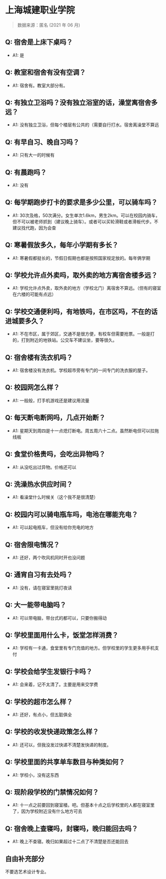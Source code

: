 # 上海城建职业学院

> 数据来源：匿名 (2021 年 06 月)

## Q: 宿舍是上床下桌吗？

- A1: 是

## Q: 教室和宿舍有没有空调？

- A1: 宿舍有。教室大部分有。

## Q: 有独立卫浴吗？没有独立浴室的话，澡堂离宿舍多远？

- A1: 没有独立卫浴，但每个楼层有公共的（需要自行打水。宿舍离澡堂不算远

## Q: 有早自习、晚自习吗？

- A1: 只有大一的时候有

## Q: 有晨跑吗？

- A1: 没有

## Q: 每学期跑步打卡的要求是多少公里，可以骑车吗？

- A1: 30次及格，50次满分。女生单次1.6km，男生2km。可以在校园内骑车，但不可以被老师抓到（建议晚上骑车）。或者可以买轮滑鞋或者滑板代步。不建议找代跑，因为会查

## Q: 寒暑假放多久，每年小学期有多长？

- A1: 寒暑假都挺长的，节假日假期也都是按照国家规定放的。每年俩学期

## Q: 学校允许点外卖吗，取外卖的地方离宿舍楼多远？

- A1: 学校允许点外卖，取外卖的地方（学校北门）离宿舍不算远。（但有的寝室在六楼的可能有点远）

## Q: 学校交通便利吗，有地铁吗，在市区吗，不在的话进城要多久？

- A1: 不在市区，属于郊区，交通不是很方便，有校车但需要抢票。一般是打的，打到附近的地铁站。公交车不建议坐，要等很久。

## Q: 宿舍楼有洗衣机吗？

- A1: 宿舍楼没有洗衣机。学校超市旁有专门的一间专门的洗衣服的屋子。

## Q: 校园网怎么样？

- A1: 一般般，打手机游戏还是建议用流量

## Q: 每天断电断网吗，几点开始断？

- A1: 星期天到周四是十一点熄灯断电。周五周六十二点。虽然断电但可以拉拖线板

## Q: 食堂价格贵吗，会吃出异物吗？

- A1: 从没吃出过异物。价格还可以

## Q: 洗澡热水供应时间？

- A1: 看澡堂什么时候关（这个我不是很清楚）

## Q: 校园内可以骑电瓶车吗，电池在哪能充电？

- A1: 可以起电瓶车，但没有给你充电的地方

## Q: 宿舍限电情况？

- A1: 还好，两个吹风机同时开也没问题

## Q: 通宵自习有去处吗？

- A1: 没有，请在寝室里挑灯夜读

## Q: 大一能带电脑吗？

- A1: 可以带电脑，带台式的都可以，只要你搬得动

## Q: 学校里面用什么卡，饭堂怎样消费？

- A1: 学校有一卡通，食堂里有专门充值的地方。但学校里的学生更多用手机支付

## Q: 学校会给学生发银行卡吗？

- A1: 会来着，记不太清了。主要是用来交学费

## Q: 学校的超市怎么样？

- A1: 还好，有点小，但五脏俱全

## Q: 学校的收发快递政策怎么样？

- A1: 还可以，但我没发过快递不清楚发快递的制度。

## Q: 学校里面的共享单车数目与种类如何？

- A1: 学校小，没有这东西

## Q: 现阶段学校的门禁情况如何？

- A1: 十一点之前要回到寝室楼。吧。但基本十点之后学校里的人都在寝室里了，因为学校附近没有什么地方可去

## Q: 宿舍晚上查寝吗，封寝吗，晚归能回去吗？

- A1: 晚上不查寝。晚归如果超过十二点了不清楚是否还能回去

## 自由补充部分

不要选艺术设计专业。